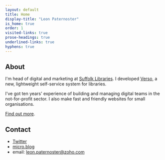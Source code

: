```yaml
---
layout: default
title: Home
display-title: "Leon Paternoster"
is_home: true
order: 1
visited-links: true
prose-headings: true
underlined-links: true
hyphens: true
---
```


## About

I'm head of digital and marketing at [Suffolk Libraries](https://www.suffolklibraries.co.uk). I developed [Verso](https://dootrix.com/verso/), a new, lightweight self-service system for libraries.

I've got ten years' experience of building and managing digital teams in the not-for-profit sector. I also make fast and friendly websites for small organisations.

[Find out more](/about/).

## Contact

- [Twitter](https://mobile.twitter.com/leonpaternoster/)
- [micro.blog](https://micro.blog/leonp/)
- email: leon.paternoster@zoho.com
